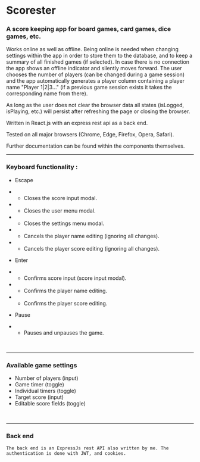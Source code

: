 # Scorester

### A score keeping app for board games, card games, dice games, etc.

Works online as well as offline. Being online is needed when changing settings within the app in order to store them to the database, and to keep a summary of all finished games (if selected).
In case there is no connection the app shows an offline indicator and silently moves forward.
The user chooses the number of players (can be changed during a game session) and the app automatically generates a player column containing a player name "Player 1|2|3..." (if a previous game session exists it takes the corresponding name from there).

As long as the user does not clear the browser data all states (isLogged, isPlaying, etc.) will persist after refreshing the page or closing the browser.

Written in React.js with an express rest api as a back end.

Tested on all major browsers (Chrome, Edge, Firefox, Opera, Safari).

Further documentation can be found within the components themselves.

***
### Keyboard functionality :
- Escape
- - Closes the score input modal.
- - Closes the user menu modal.
- - Closes the settings menu modal.
- - Cancels the player name editing (ignoring all changes).
- - Cancels the player score editing (ignoring all changes).

- Enter
- - Confirms score input (score input modal).
- - Confirms the player name editing.
- - Confirms the player score editing.

- Pause
- - Pauses and unpauses the game.
</br>

***
### Available game settings
- Number of players (input)
- Game timer (toggle)
- Individual timers (toggle)
- Target score (input)
- Editable score fields (toggle)
</br>

***
### Back end
    The back end is an ExpressJs rest API also written by me. The authentication is done with JWT, and cookies.